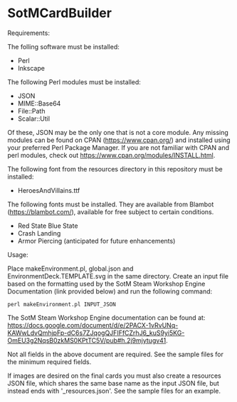 # SotMCardBuilder

Requirements:

The folling software must be installed:
* Perl
* Inkscape

The following Perl modules must be installed:
* JSON
* MIME::Base64
* File::Path
* Scalar::Util

Of these, JSON may be the only one that is not a core module.  Any missing modules can be found on CPAN (https://www.cpan.org/) and installed using your preferred Perl Package Manager.  If you are not familiar with CPAN and perl modules, check out https://www.cpan.org/modules/INSTALL.html.

The following font from the resources directory in this repository must be installed:
* HeroesAndVillains.ttf

The following fonts must be installed.  They are available from Blambot (https://blambot.com/), available for free subject to certain conditions.
 * Red State Blue State
 * Crash Landing
 * Armor Piercing (anticipated for future enhancements)

Usage:

Place makeEnvironment.pl, global.json and EnvironmentDeck.TEMPLATE.svg in the same directory.  Create an input file based on the formatting used by the SotM Steam Workshop Engine Documentation (link provided below) and run the following command:

	perl makeEnvironment.pl INPUT_JSON

The SotM Steam Workshop Engine documentation can be found at:	
https://docs.google.com/document/d/e/2PACX-1vRvUNq-KAWwLdvQmhjpFp-dC6s7ZJqogQJFIFfCZrhJ6_kuS9yi5KG-OmEU3g2NqsB0zkMS0KPtTC5V/pub#h.2j9mjytugv41.

Not all fields in the above document are required.  See the sample files for the minimum required fields.

If images are desired on the final cards you must also create a resources JSON file, which shares the same base name as the input JSON file, but instead 
ends with '_resources.json'.   See the sample files for an example.


